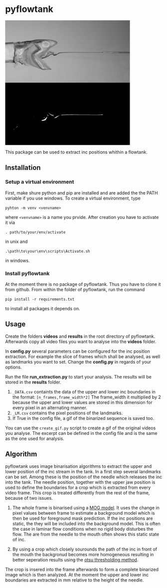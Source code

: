 # pyflowtank 

<img src="logo2.gif" align="center" width="400" height="200" />
<img src="logo.gif" align="center" width="400" height="200" />




This package can be used to extract inc positions whithin a flowtank. 

## Installation
### Setup a virtual environment
First, make shure python and pip are installed and are added the the PATH variable if you use windows.
To create a virtual environment, type

```
pyhton -m venv <venvname>
```

where ```<venvname>``` is a name you prvide.
After creation you have to activate it via

```
. path/to/your/env/activate 
```
in unix and 
```
.\path\to\your\env\scripts\Activate.sh 
```
in windows.

### Install pyflowtank
At the moment there is no package of pyflowtank. Thus you have to clone it from github.
From within the folder of pyflowtank, run the command

```
pip install -r requirements.txt
```
to install all packages it depends on.

## Usage
Create the folders **videos** and **results** in the root directory of pyflowtank.
Afterwards copy all video files you want to analyse into the **videos** folder.

In **config.py** several parameters can be configured for the inc position extraction.
For example the slice of frames which shall be analysed, as well as landmarks you want to set.
Change the **config.py** in regards of your options. 

Run the file **run_extraction.py** to start your analysis. The results will be stored in the **results** folder.

1. ```_DATA.csv``` containts the data of the upper and lower inc boundaries in the format: ```[n_frames,frame_width*2]``` The frame_width it multiplied by 2 because the upper and lower values are stored in this dimension for every pixel in an alternating manner.
2. ```_LM.csv``` contains the pixel positions of the landmarks.
3. If True in the config file, a gif of the binarized sequence is saved too.

You can use the ```create_gif.py``` script to create a gif of the original videos you analyse.
The excerpt can be defined in the config file and is the same as the one used for analysis.  
## Algorithm
pyflowtank uses image binarisation algorithms to extract the upper and lower position of the inc stream in the tank. 
In a first step several landmarks can be set.
Among these is the position of the needle which releases the inc into the tank.
The needle position, together with the upper jaw position is used to define the boundaries for a crop which is extracted from every video frame. 
This crop is treated differently from the rest of the frame, because of two issues.

1. The whole frame is binarised using a [MOG model](http://www.ai.mit.edu/projects/vsam/Publications/stauffer_cvpr98_track.pdf). It uses the change in pixel values between frame to estimate a background model which is then be used for foreground mask prediction. If the inc positions are static, the they will be included into the background model. This is often the case in laminar flow conditions when no rigid body disturbes the flow. The are from the needle to the mouth often shows this static state of inc.

2. By using a crop which closely sourounds the path of the inc in front of the mouth the backgronud becomes more homogeneous resulting in better seperation results using the [otsu thresholding method](https://ieeexplore.ieee.org/document/6313443).

The crop is insered into the frame afterwards to form a complete binarized image which is then analyzed. 
At the moment the upper and lower inc boundaries are extracted in mm relative to the height of the needle. 
